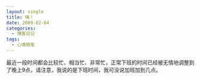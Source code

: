 ```yaml
---
layout: single
title: 咦！
date: 2009-02-04
categories:
  - 博客日记
tags:
  - 心情随笔
---
```


最近一段时间都会比较忙、相当忙、非常忙，正常下班的时间已经被无情地调整到了晚上9点，请注意，我说的是下班时间，我可没说加班加到几点。
